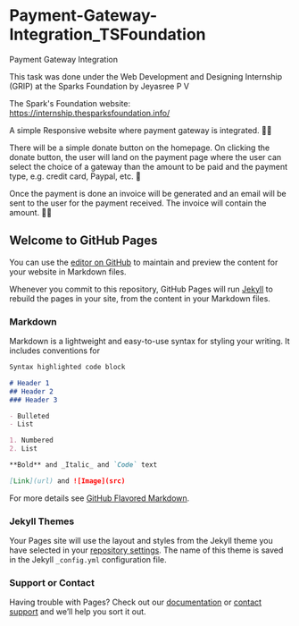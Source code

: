 # Payment-Gateway-Integration_TSFoundation
Payment Gateway Integration

This task was done under the Web Development and Designing Internship (GRIP) at the Sparks Foundation by Jeyasree P V

The Spark's Foundation website: https://internship.thesparksfoundation.info/

<!-----------------------------------------------> 

A simple Responsive website where payment gateway is integrated. 💯💯

There will be a simple donate button on the homepage. On clicking the donate button,
the user will land on the payment page where the user can select the choice of a gateway 
than the amount to be paid and the payment type, e.g. credit card, Paypal, etc. 💯

Once the payment is done an invoice will be generated and an email will be sent to the user
for the payment received. The invoice will contain the amount. 🎱🎱

<!----------------------------------------------->
## Welcome to GitHub Pages

You can use the [editor on GitHub](https://github.com/JeyasreeVenkat/paymentgateway/edit/main/README.md) to maintain and preview the content for your website in Markdown files.

Whenever you commit to this repository, GitHub Pages will run [Jekyll](https://jekyllrb.com/) to rebuild the pages in your site, from the content in your Markdown files.

### Markdown

Markdown is a lightweight and easy-to-use syntax for styling your writing. It includes conventions for

```markdown
Syntax highlighted code block

# Header 1
## Header 2
### Header 3

- Bulleted
- List

1. Numbered
2. List

**Bold** and _Italic_ and `Code` text

[Link](url) and ![Image](src)
```

For more details see [GitHub Flavored Markdown](https://guides.github.com/features/mastering-markdown/).

### Jekyll Themes

Your Pages site will use the layout and styles from the Jekyll theme you have selected in your [repository settings](https://github.com/JeyasreeVenkat/paymentgateway/settings/pages). The name of this theme is saved in the Jekyll `_config.yml` configuration file.

### Support or Contact

Having trouble with Pages? Check out our [documentation](https://docs.github.com/categories/github-pages-basics/) or [contact support](https://support.github.com/contact) and we’ll help you sort it out.
